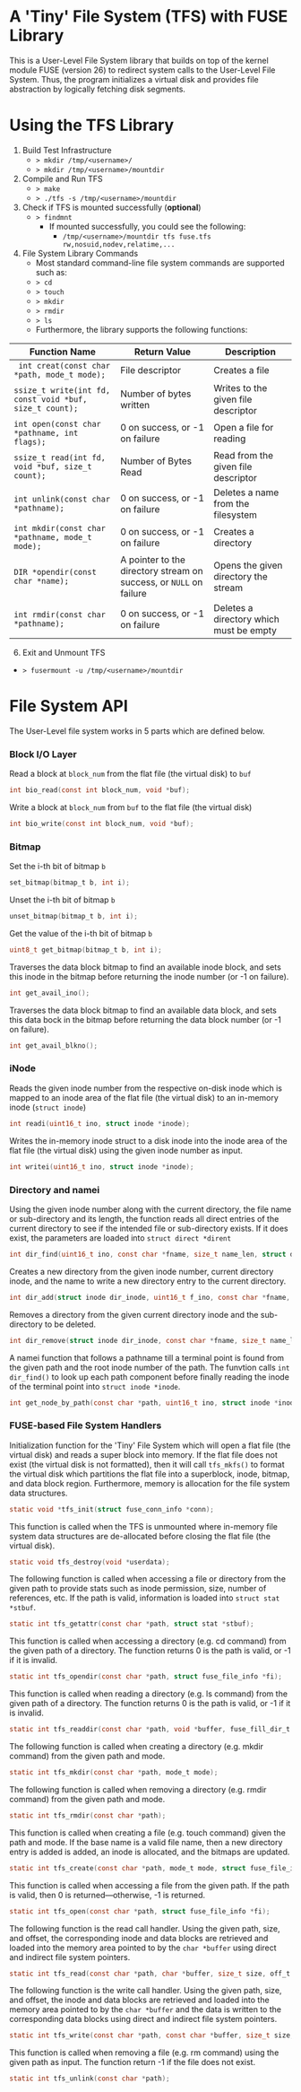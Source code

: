 # A 'Tiny' File System (TFS)  with FUSE Library

This is a User-Level File System library that builds on top of the kernel module FUSE (version 26) to redirect system calls to the User-Level File System. Thus, the program initializes a virtual disk and provides file abstraction by logically fetching disk segments.

# Using the TFS Library

 1. Build Test Infrastructure
	- ```> mkdir /tmp/<username>/``` 
	- ```> mkdir /tmp/<username>/mountdir``` 
 2. Compile and Run TFS
	- ```> make``` 
	- ```> ./tfs -s /tmp/<username>/mountdir``` 
3. Check if TFS is mounted successfully (**optional**)
	- ```> findmnt``` 
		- If mounted successfully, you could see the following:
			- ```/tmp/<username>/mountdir tfs fuse.tfs rw,nosuid,nodev,relatime,...```
4. File System Library Commands
	- Most standard command-line file system commands are supported such as:
	- ```> cd```
	- ```> touch```
	- ```> mkdir```
	- ```> rmdir```
	- ```> ls```
	- Furthermore, the library supports the following functions:

| Function Name | Return Value | Description |
|--------------------------------------------|-------------------------------------------------------------|--------------------------------------------|
| ``` int creat(const char *path, mode_t mode);```| File descriptor | Creates a file |
| ```ssize_t write(int fd, const void *buf, size_t count);``` | Number of bytes written | Writes to the given file descriptor |
|```int open(const char *pathname, int flags);```| 0 on success, or -1 on failure | Open a file for reading |
|```ssize_t read(int fd, void *buf, size_t count);```| Number of Bytes Read | Read from the given file descriptor |
|```int unlink(const char *pathname);```| 0 on success, or -1 on failure | Deletes a name from the filesystem |
|```int mkdir(const char *pathname, mode_t mode);```| 0 on success, or -1 on failure | Creates a directory |
|```DIR *opendir(const char *name);``` | A pointer to the directory stream on success, or ```NULL``` on failure | Opens the given directory the stream |
| ```int rmdir(const char *pathname);``` | 0 on success, or -1 on failure | Deletes a directory which must be empty |

6. Exit and Unmount TFS
- ```> fusermount -u /tmp/<username>/mountdir```

# File System API 
The User-Level file system works in 5 parts which are defined below.

### Block I/O Layer
Read a block at ```block_num``` from the flat file (the virtual disk)  to ```buf```
```C 
int bio_read(const int block_num, void *buf);
```

Write a block at ```block_num``` from ```buf``` to the flat file (the virtual disk) 
```C
int bio_write(const int block_num, void *buf);
```

### Bitmap
Set the i-th bit of bitmap ```b```
```C
set_bitmap(bitmap_t b, int i);
```

Unset the i-th bit of bitmap ```b```
```C 
unset_bitmap(bitmap_t b, int i);
```

Get the value of the i-th bit of bitmap ```b```
```C 
uint8_t get_bitmap(bitmap_t b, int i);
```

Traverses the data block bitmap to find an available inode block, and sets this inode in the bitmap before returning the inode number (or -1 on failure).
```C 
int get_avail_ino();
```

Traverses the data block bitmap to find an available data block, and sets this data bock in the bitmap before returning the data block number (or -1 on failure).
```C 
int get_avail_blkno();
```

### iNode

Reads the given inode number from the respective on-disk inode which is mapped to an inode area of the flat file (the virtual disk) to an in-memory inode (```struct inode```)
```C 
int readi(uint16_t ino, struct inode *inode);
```

Writes the in-memory inode struct to a disk inode into the inode area of the flat file (the virtual disk) using the given inode number as input.
```C
int writei(uint16_t ino, struct inode *inode);
```

### Directory and namei

Using the given inode number along with the current directory, the file name or sub-directory and its length, the function reads all direct entries of the current directory to see if the intended file or sub-directory exists. If it does exist, the parameters are loaded into ```struct direct *dirent```
```C
int dir_find(uint16_t ino, const char *fname, size_t name_len, struct dirent *dirent);
```

Creates a new directory from the given inode number, current directory inode, and the name to write a new directory entry to the current directory.
```C 
int dir_add(struct inode dir_inode, uint16_t f_ino, const char *fname, size_t name_len);
```

Removes a directory from the given current directory inode and the sub-directory to be deleted.
```C
int dir_remove(struct inode dir_inode, const char *fname, size_t name_len);
```

A namei function that follows a pathname till a terminal point is found from the given path and the root inode number of the path. The funvtion calls ```int dir_find()``` to look up each path component before finally reading the inode of the terminal point into ```struct inode *inode```.
```C
int get_node_by_path(const char *path, uint16_t ino, struct inode *inode);
```

### FUSE-based File System Handlers

Initialization function for the 'Tiny' File System which will open a flat file (the virtual disk) and reads a super block into memory. If the flat file does not exist (the virtual disk is not formatted), then it will call ```tfs_mkfs()``` to format the virtual disk which partitions the flat file into a superblock, inode, bitmap, and data block region. Furthermore, memory is allocation for the file system data structures.  
```C 
static void *tfs_init(struct fuse_conn_info *conn);
```

This function is called when the TFS is unmounted where in-memory file system data structures are de-allocated before closing the flat file (the virtual disk).
```C 
static void tfs_destroy(void *userdata);
```

The following function is called when accessing a file or directory from the given path to provide stats such as inode permission, size, number of references, etc. If the path is valid, information is loaded into ```struct stat *stbuf```.
```C 
static int tfs_getattr(const char *path, struct stat *stbuf);
```

This function is called when accessing a directory (e.g. cd command) from the given path of a directory. The function returns 0 is the path is valid, or -1 if it is invalid.
```C 
static int tfs_opendir(const char *path, struct fuse_file_info *fi);
```

This function is called when reading a directory (e.g. ls command) from the given path of a directory. The function returns 0 is the path is valid, or -1 if it is invalid.
```C 
static int tfs_readdir(const char *path, void *buffer, fuse_fill_dir_t filler, off_t offset, struct fuse_file_info *fi);
```

The following function is called when creating a directory (e.g. mkdir command) from the given path and mode.
```C 
static int tfs_mkdir(const char *path, mode_t mode);
```

The following function is called when removing a directory (e.g. rmdir command) from the given path and mode.
```C 
static int tfs_rmdir(const char *path);
```

This function is called when creating a file (e.g. touch command) given the path and mode. If the base name is a valid file name, then a new directory entry is added is added, an inode is allocated, and the bitmaps are updated.
```C 
static int tfs_create(const char *path, mode_t mode, struct fuse_file_info *fi);
```

This function is called when accessing a file from the given path. If the path is valid, then 0 is returned—otherwise, -1 is returned.
```C 
static int tfs_open(const char *path, struct fuse_file_info *fi);
```

The following function is the read call handler. Using the given path, size, and offset, the corresponding inode and data blocks are retrieved and loaded into the memory area pointed to by the ```char *buffer``` using direct and indirect file system pointers.
```C
static int tfs_read(const char *path, char *buffer, size_t size, off_t offset, struct fuse_file_info *fi);
```

The following function is the write call handler. Using the given path, size, and offset, the inode and data blocks are retrieved and loaded into the memory area pointed to by the ```char *buffer``` and the data is written to the corresponding data blocks using direct and indirect file system pointers.
```C 
static int tfs_write(const char *path, const char *buffer, size_t size, off_t offset, struct fuse_file_info *fi);
```
This function is called when removing a file (e.g. rm command) using the given path as input. The function return -1 if the file does not exist.
```C 
static int tfs_unlink(const char *path);
```
